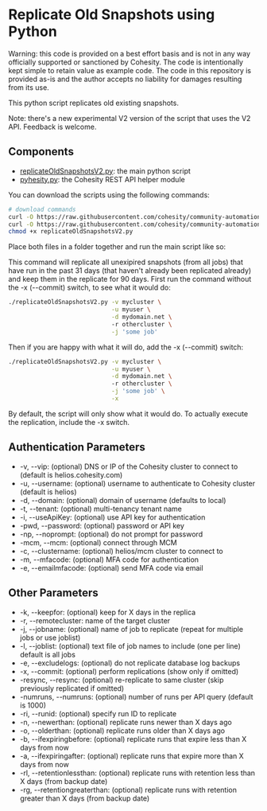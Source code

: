 # Replicate Old Snapshots using Python

Warning: this code is provided on a best effort basis and is not in any way officially supported or sanctioned by Cohesity. The code is intentionally kept simple to retain value as example code. The code in this repository is provided as-is and the author accepts no liability for damages resulting from its use.

This python script replicates old existing snapshots.

Note: there's a new experimental V2 version of the script that uses the V2 API. Feedback is welcome.

## Components

* [replicateOldSnapshotsV2.py](https://raw.githubusercontent.com/cohesity/community-automation-samples/main/python/replicateOldSnapshotsV2/replicateOldSnapshotsV2.py): the main python script
* [pyhesity.py](https://raw.githubusercontent.com/cohesity/community-automation-samples/main/python/pyhesity/pyhesity.py): the Cohesity REST API helper module

You can download the scripts using the following commands:

```bash
# download commands
curl -O https://raw.githubusercontent.com/cohesity/community-automation-samples/main/python/replicateOldSnapshotsV2/replicateOldSnapshotsV2.py
curl -O https://raw.githubusercontent.com/cohesity/community-automation-samples/main/python/pyhesity.py
chmod +x replicateOldSnapshotsV2.py

```

Place both files in a folder together and run the main script like so:

This command will replicate all unexipired snapshots (from all jobs) that have run in the past 31 days (that haven't already been replicated already) and keep them in the replicate for 90 days. First run the command without the -x (--commit) switch, to see what it would do:

```bash
./replicateOldSnapshotsV2.py -v mycluster \
                             -u myuser \
                             -d mydomain.net \ 
                             -r othercluster \
                             -j 'some job'
```

Then if you are happy with what it will do, add the -x (--commit) switch:

```bash
./replicateOldSnapshotsV2.py -v mycluster \
                             -u myuser \
                             -d mydomain.net \ 
                             -r othercluster \
                             -j 'some job' \
                             -x
```

By default, the script will only show what it would do. To actually execute the replication, include the -x switch.

## Authentication Parameters

* -v, --vip: (optional) DNS or IP of the Cohesity cluster to connect to (default is helios.cohesity.com)
* -u, --username: (optional) username to authenticate to Cohesity cluster (default is helios)
* -d, --domain: (optional) domain of username (defaults to local)
* -t, --tenant: (optional) multi-tenancy tenant name
* -i, --useApiKey: (optional) use API key for authentication
* -pwd, --password: (optional) password or API key
* -np, --noprompt: (optional) do not prompt for password
* -mcm, --mcm: (optional) connect through MCM
* -c, --clustername: (optional) helios/mcm cluster to connect to
* -m, --mfacode: (optional) MFA code for authentication
* -e, --emailmfacode: (optional) send MFA code via email

## Other Parameters

* -k, --keepfor: (optional) keep for X days in the replica
* -r, --remotecluster: name of the target cluster
* -j, --jobname: (optional) name of job to replicate (repeat for multiple jobs or use joblist)
* -l, --joblist: (optional) text file of job names to include (one per line) default is all jobs
* -e, --excludelogs: (optional) do not replicate database log backups
* -x, --commit: (optional) perform replications (show only if omitted)
* -resync, --resync: (optional) re-replicate to same cluster (skip previously replicated if omitted)
* -numruns, --numruns: (optional) number of runs per API query (default is 1000)
* -ri, --runid: (optional) specify run ID to replicate
* -n, --newerthan: (optional) replicate runs newer than X days ago
* -o, --olderthan: (optional) replicate runs older than X days ago
* -b, --ifexpiringbefore: (optional) replicate runs that expire less than X days from now
* -a, --ifexpiringafter: (optional) replicate runs that expire more than X days from now
* -rl, --retentionlessthan: (optional) replicate runs with retention less than X days (from backup date)
* -rg, --retentiongreaterthan: (optional) replicate runs with retention greater than X days (from backup date)

